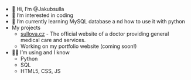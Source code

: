 - 👋 Hi, I’m @Jakubsulla
- 👀 I’m interested in coding
- 🌱 I’m currently learning MySQL database a nd how to use it with python
- My projects
  - [sullova.cz](https://www.sullova.cz) - The official website of a doctor providing general medical care and services.
  - Working on my portfolio website (coming soon!)
- 👩‍💻 I’m using and I know
  - Python
  - SQL
  - HTML5, CSS, JS

<!---
Jakubsulla/Jakubsulla is a ✨ special ✨ repository because its `README.md` (this file) appears on your GitHub profile.
You can click the Preview link to take a look at your changes.
--->
